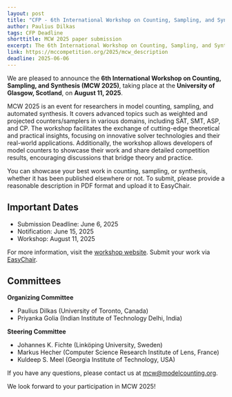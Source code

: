 ```yaml
---
layout: post
title: "CFP - 6th International Workshop on Counting, Sampling, and Synthesis"
author: Paulius Dilkas
tags: CFP Deadline
shorttitle: MCW 2025 paper submission
excerpt: The 6th International Workshop on Counting, Sampling, and Synthesis (MCW 2025) will be held in Glasgow, UK, featuring talks on all aspects of model counting, sampling, and automated synthesis.
link: https://mccompetition.org/2025/mcw_description
deadline: 2025-06-06
---
```


We are pleased to announce the **6th International Workshop on Counting, Sampling, and Synthesis (MCW 2025)**, taking place at the **University of Glasgow, Scotland**, on **August 11, 2025**.

MCW 2025 is an event for researchers in model counting, sampling, and automated synthesis. It covers advanced topics such as weighted and projected counters/samplers in various domains, including SAT, SMT, ASP, and CP. The workshop facilitates the exchange of cutting-edge theoretical and practical insights, focusing on innovative solver technologies and their real-world applications. Additionally, the workshop allows developers of model counters to showcase their work and share detailed competition results, encouraging discussions that bridge theory and practice.

You can showcase your best work in counting, sampling, or synthesis, whether it has been published elsewhere or not. To submit, please provide a reasonable description in PDF format and upload it to EasyChair.

## Important Dates

- Submission Deadline: June 6, 2025
- Notification: June 15, 2025
- Workshop: August 11, 2025

For more information, visit the [workshop website](https://mccompetition.org/2025/mcw_description). Submit your work via [EasyChair](https://easychair.org/conferences/?conf=mcw2025).

## Committees

**Organizing Committee**
- Paulius Dilkas (University of Toronto, Canada)
- Priyanka Golia (Indian Institute of Technology Delhi, India)

**Steering Committee**
- Johannes K. Fichte (Linköping University, Sweden)
- Markus Hecher (Computer Science Research Institute of Lens, France)
- Kuldeep S. Meel (Georgia Institute of Technology, USA)

If you have any questions, please contact us at [mcw@modelcounting.org](mailto:mcw@modelcounting.org).

We look forward to your participation in MCW 2025!
